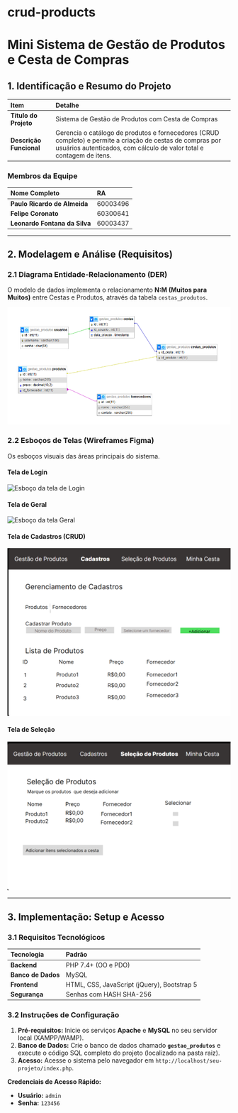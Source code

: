 # crud-products
# Mini Sistema de Gestão de Produtos e Cesta de Compras

## 1. Identificação e Resumo do Projeto

| Item | Detalhe |
| :--- | :--- |
| **Título do Projeto** | Sistema de Gestão de Produtos com Cesta de Compras |
| **Descrição Funcional** | Gerencia o catálogo de produtos e fornecedores (CRUD completo) e permite a criação de cestas de compras por usuários autenticados, com cálculo de valor total e contagem de itens. |

### Membros da Equipe

| Nome Completo | RA |
| :--- | :--- |
| **Paulo Ricardo de Almeida** | 60003496 |
| **Felipe Coronato** | 60300641 |
| **Leonardo Fontana da Silva** | 60003437 |

---

## 2. Modelagem e Análise (Requisitos)

### 2.1 Diagrama Entidade-Relacionamento (DER)

O modelo de dados implementa o relacionamento **N:M (Muitos para Muitos)** entre Cestas e Produtos, através da tabela `cestas_produtos`.

![Diagrama do Banco de Dados do Sistema](docs/DER.png)

### 2.2 Esboços de Telas (Wireframes Figma)

Os esboços visuais das áreas principais do sistema.

#### Tela de Login 
![Esboço da tela de Login](docs/Login.png)

#### Tela de Geral 
![Esboço da tela Geral](docs/TelaGeral.png)

#### Tela de Cadastros (CRUD)
![Esboço da tela de Cadastros e CRUD](docs/cadastro.png)

#### Tela de Seleção
![Esboço da tela de Seleção de Produtos](docs/selecao.png)

---

## 3. Implementação: Setup e Acesso

### 3.1 Requisitos Tecnológicos

| Tecnologia | Padrão |
| :--- | :--- |
| **Backend** | PHP 7.4+ (OO e PDO) |
| **Banco de Dados** | MySQL |
| **Frontend** | HTML, CSS, JavaScript (jQuery), Bootstrap 5 |
| **Segurança** | Senhas com HASH SHA-256 |

### 3.2 Instruções de Configuração

1.  **Pré-requisitos:** Inicie os serviços **Apache** e **MySQL** no seu servidor local (XAMPP/WAMP).
2.  **Banco de Dados:** Crie o banco de dados chamado **`gestao_produtos`** e execute o código SQL completo do projeto (localizado na pasta raiz).
3.  **Acesso:** Acesse o sistema pelo navegador em `http://localhost/seu-projeto/index.php`.

**Credenciais de Acesso Rápido:**
* **Usuário:** `admin`
* **Senha:** `123456`

